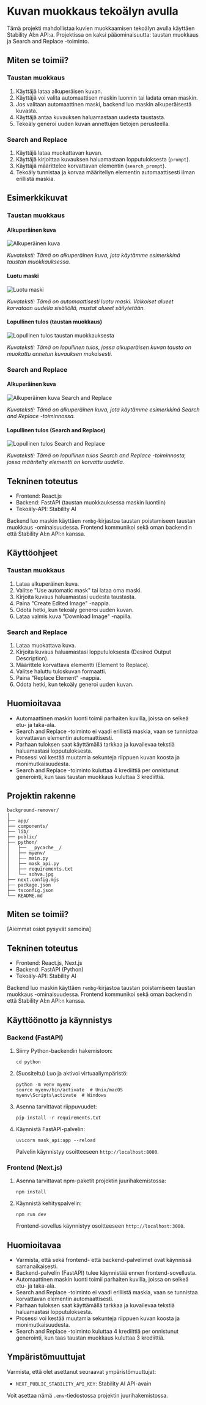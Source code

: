 # Kuvan muokkaus tekoälyn avulla

Tämä projekti mahdollistaa kuvien muokkaamisen tekoälyn avulla käyttäen Stability AI:n API:a. Projektissa on kaksi pääominaisuutta: taustan muokkaus ja Search and Replace -toiminto.

## Miten se toimii?

### Taustan muokkaus

1. Käyttäjä lataa alkuperäisen kuvan.
2. Käyttäjä voi valita automaattisen maskin luonnin tai ladata oman maskin.
3. Jos valitaan automaattinen maski, backend luo maskin alkuperäisestä kuvasta.
4. Käyttäjä antaa kuvauksen haluamastaan uudesta taustasta.
5. Tekoäly generoi uuden kuvan annettujen tietojen perusteella.

### Search and Replace

1. Käyttäjä lataa muokattavan kuvan.
2. Käyttäjä kirjoittaa kuvauksen haluamastaan lopputuloksesta (`prompt`).
3. Käyttäjä määrittelee korvattavan elementin (`search_prompt`).
4. Tekoäly tunnistaa ja korvaa määritellyn elementin automaattisesti ilman erillistä maskia.

## Esimerkkikuvat

### Taustan muokkaus

#### Alkuperäinen kuva

![Alkuperäinen kuva](public/example-images/auto.png)

_Kuvateksti: Tämä on alkuperäinen kuva, jota käytämme esimerkkinä taustan muokkauksessa._

#### Luotu maski

![Luotu maski](public/example-images/temp_mask.png)

_Kuvateksti: Tämä on automaattisesti luotu maski. Valkoiset alueet korvataan uudella sisällöllä, mustat alueet säilytetään._

#### Lopullinen tulos (taustan muokkaus)

![Lopullinen tulos taustan muokkauksesta](public/example-images/example-2.png)

_Kuvateksti: Tämä on lopullinen tulos, jossa alkuperäisen kuvan tausta on muokattu annetun kuvauksen mukaisesti._

### Search and Replace

#### Alkuperäinen kuva

![Alkuperäinen kuva Search and Replace](public/example-images/husky.png)

_Kuvateksti: Tämä on alkuperäinen kuva, jota käytämme esimerkkinä Search and Replace -toiminnossa._

#### Lopullinen tulos (Search and Replace)

![Lopullinen tulos Search and Replace](public/example-images/example-1.png)

_Kuvateksti: Tämä on lopullinen tulos Search and Replace -toiminnosta, jossa määritelty elementti on korvattu uudella._

## Tekninen toteutus

- Frontend: React.js
- Backend: FastAPI (taustan muokkauksessa maskin luontiin)
- Tekoäly-API: Stability AI

Backend luo maskin käyttäen `rembg`-kirjastoa taustan poistamiseen taustan muokkaus -ominaisuudessa. Frontend kommunikoi sekä oman backendin että Stability AI:n API:n kanssa.

## Käyttöohjeet

### Taustan muokkaus

1. Lataa alkuperäinen kuva.
2. Valitse "Use automatic mask" tai lataa oma maski.
3. Kirjoita kuvaus haluamastasi uudesta taustasta.
4. Paina "Create Edited Image" -nappia.
5. Odota hetki, kun tekoäly generoi uuden kuvan.
6. Lataa valmis kuva "Download Image" -napilla.

### Search and Replace

1. Lataa muokattava kuva.
2. Kirjoita kuvaus haluamastasi lopputuloksesta (Desired Output Description).
3. Määrittele korvattava elementti (Element to Replace).
4. Valitse haluttu tuloskuvan formaatti.
5. Paina "Replace Element" -nappia.
6. Odota hetki, kun tekoäly generoi uuden kuvan.

## Huomioitavaa

- Automaattinen maskin luonti toimii parhaiten kuvilla, joissa on selkeä etu- ja taka-ala.
- Search and Replace -toiminto ei vaadi erillistä maskia, vaan se tunnistaa korvattavan elementin automaattisesti.
- Parhaan tuloksen saat käyttämällä tarkkaa ja kuvailevaa tekstiä haluamastasi lopputuloksesta.
- Prosessi voi kestää muutamia sekunteja riippuen kuvan koosta ja monimutkaisuudesta.
- Search and Replace -toiminto kuluttaa 4 krediittiä per onnistunut generointi, kun taas taustan muokkaus kuluttaa 3 krediittiä.

## Projektin rakenne

```
background-remover/
│
├── app/
├── components/
├── lib/
├── public/
├── python/
│   ├── __pycache__/
│   ├── myenv/
│   ├── main.py
│   ├── mask_api.py
│   ├── requirements.txt
│   └── sohva.jpg
├── next.config.mjs
├── package.json
├── tsconfig.json
└── README.md
```

## Miten se toimii?

[Aiemmat osiot pysyvät samoina]

## Tekninen toteutus

- Frontend: React.js, Next.js
- Backend: FastAPI (Python)
- Tekoäly-API: Stability AI

Backend luo maskin käyttäen `rembg`-kirjastoa taustan poistamiseen taustan muokkaus -ominaisuudessa. Frontend kommunikoi sekä oman backendin että Stability AI:n API:n kanssa.

## Käyttöönotto ja käynnistys

### Backend (FastAPI)

1. Siirry Python-backendin hakemistoon:

   ```
   cd python
   ```

2. (Suositeltu) Luo ja aktivoi virtuaaliympäristö:

   ```
   python -m venv myenv
   source myenv/bin/activate  # Unix/macOS
   myenv\Scripts\activate  # Windows
   ```

3. Asenna tarvittavat riippuvuudet:

   ```
   pip install -r requirements.txt
   ```

4. Käynnistä FastAPI-palvelin:

   ```
   uvicorn mask_api:app --reload
   ```

   Palvelin käynnistyy osoitteeseen `http://localhost:8000`.

### Frontend (Next.js)

1. Asenna tarvittavat npm-paketit projektin juurihakemistossa:

   ```
   npm install
   ```

2. Käynnistä kehityspalvelin:

   ```
   npm run dev
   ```

   Frontend-sovellus käynnistyy osoitteeseen `http://localhost:3000`.

## Huomioitavaa

- Varmista, että sekä frontend- että backend-palvelimet ovat käynnissä samanaikaisesti.
- Backend-palvelin (FastAPI) tulee käynnistää ennen frontend-sovellusta.
- Automaattinen maskin luonti toimii parhaiten kuvilla, joissa on selkeä etu- ja taka-ala.
- Search and Replace -toiminto ei vaadi erillistä maskia, vaan se tunnistaa korvattavan elementin automaattisesti.
- Parhaan tuloksen saat käyttämällä tarkkaa ja kuvailevaa tekstiä haluamastasi lopputuloksesta.
- Prosessi voi kestää muutamia sekunteja riippuen kuvan koosta ja monimutkaisuudesta.
- Search and Replace -toiminto kuluttaa 4 krediittiä per onnistunut generointi, kun taas taustan muokkaus kuluttaa 3 krediittiä.

## Ympäristömuuttujat

Varmista, että olet asettanut seuraavat ympäristömuuttujat:

- `NEXT_PUBLIC_STABILITY_API_KEY`: Stability AI API-avain

Voit asettaa nämä `.env`-tiedostossa projektin juurihakemistossa.
